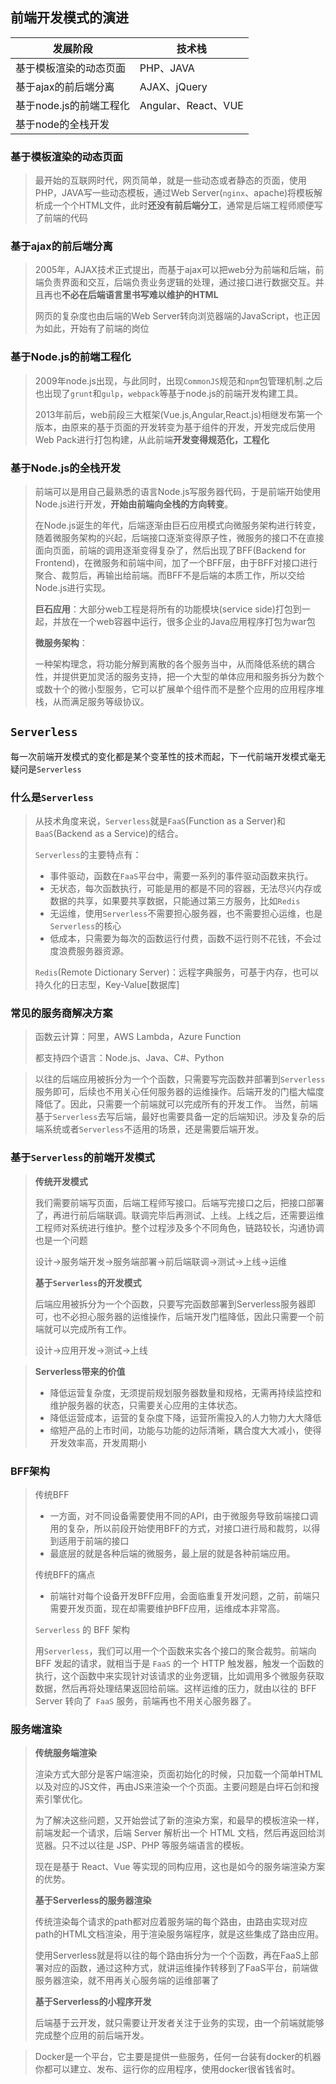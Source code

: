 ## 前端开发模式的演进

| 发展阶段                | 技术栈              |
| ----------------------- | ------------------- |
| 基于模板渲染的动态页面  | PHP、JAVA           |
| 基于ajax的前后端分离    | AJAX、jQuery        |
| 基于node.js的前端工程化 | Angular、React、VUE |
| 基于node的全栈开发      |                     |

### 基于模板渲染的动态页面

> 最开始的互联网时代，网页简单，就是一些动态或者静态的页面，使用PHP，JAVA写一些动态模板，通过Web Server(`nginx`、apache)将模板解析成一个个HTML文件，此时**还没有前后端分工**，通常是后端工程师顺便写了前端的代码

### 基于ajax的前后端分离

> 2005年，AJAX技术正式提出，而基于ajax可以把web分为前端和后端，前端负责界面和交互，后端负责业务逻辑的处理，通过接口进行数据交互。并且再也**不必在后端语言里书写难以维护的HTML**
>
> 网页的复杂度也由后端的Web Server转向浏览器端的JavaScript，也正因为如此，开始有了前端的岗位

### 基于Node.js的前端工程化

> 2009年node.js出现，与此同时，出现`CommonJS`规范和`npm`包管理机制.之后也出现了`grunt`和`gulp`，`webpack`等基于node.js的前端开发构建工具。
>
> 2013年前后，web前段三大框架(Vue.js,Angular,React.js)相继发布第一个版本，由原来的基于页面的开发转变为基于组件的开发，开发完成后使用Web Pack进行打包构建，从此前端**开发变得规范化，工程化**

### 基于Node.js的全栈开发

> 前端可以是用自己最熟悉的语言Node.js写服务器代码，于是前端开始使用Node.js进行开发，**开始由前端向全栈的方向转变**。
>
> 在Node.js诞生的年代，后端逐渐由巨石应用模式向微服务架构进行转变，随着微服务架构的兴起，后端接口逐渐变得原子性，微服务的接口不在直接面向页面，前端的调用逐渐变得复杂了，然后出现了BFF(Backend for Frontend)，在微服务和前端中间，加了一个BFF层，由于BFF对接口进行聚合、裁剪后，再输出给前端。而BFF不是后端的本质工作，所以交给Node.js进行实现。
>
> **巨石应用**：大部分web工程是将所有的功能模块(service side)打包到一起，并放在一个web容器中运行，很多企业的Java应用程序打包为war包
>
> **微服务架构**：
>
> 一种架构理念，将功能分解到离散的各个服务当中，从而降低系统的耦合性，并提供更加灵活的服务支持，把一个大型的单体应用和服务拆分为数个或数十个的微小型服务，它可以扩展单个组件而不是整个应用的应用程序堆栈，从而满足服务等级协议。

## `Serverless`

每一次前端开发模式的变化都是某个变革性的技术而起，下一代前端开发模式毫无疑问是`Serverless`

### 什么是`Serverless`

> 从技术角度来说，`Serverless`就是`FaaS`(Function as a Server)和`BaaS`(Backend as a Service)的结合。
>
> `Serverless`的主要特点有：
>
> - 事件驱动，函数在`FaaS`平台中，需要一系列的事件驱动函数来执行。
> - 无状态，每次函数执行，可能是用的都是不同的容器，无法尽兴内存或数据的共享，如果要共享数据，只能通过第三方服务，比如`Redis`
> - 无运维，使用`Serverless`不需要担心服务器，也不需要担心运维，也是`Serverless`的核心
> - 低成本，只需要为每次的函数运行付费，函数不运行则不花钱，不会过度浪费服务器资源。
>
> `Redis`(Remote Dictionary Server)：远程字典服务，可基于内存，也可以持久化的日志型，Key-Value[数据库]

### 常见的服务商解决方案

> 函数云计算：阿里，AWS Lambda，Azure Function
>
> 都支持四个语言：Node.js、Java、C#、Python

> 以往的后端应用被拆分为一个个函数，只需要写完函数并部署到` Serverless `服务即可，后续也不用关心任何服务器的运维操作。后端开发的门槛大幅度降低了。因此，只需要一个前端就可以完成所有的开发工作。
> 当然，前端基于`Serverless`去写后端，最好也需要具备一定的后端知识。涉及复杂的后端系统或者`Serverless`不适用的场景，还是需要后端开发。

### 基于`Serverless`的前端开发模式

> **传统开发模式**
>
> 我们需要前端写页面，后端工程师写接口。后端写完接口之后，把接口部署了，再进行前后端联调。联调完毕后再测试、上线。上线之后，还需要运维工程师对系统进行维护。整个过程涉及多个不同角色，链路较长，沟通协调也是一个问题
>
> 设计->服务端开发->服务端部署->前后端联调->测试->上线->运维
>
> **基于`Serverless`的开发模式**
>
> 后端应用被拆分为一个个函数，只要写完函数部署到Serverless服务器即可，也不必担心服务器的运维操作，后端开发门槛降低，因此只需要一个前端就可以完成所有工作。
>
> 设计->应用开发->测试->上线

> **Serverless带来的价值**
>
> - 降低运营复杂度，无须提前规划服务器数量和规格，无需再持续监控和维护服务器的状态，只需要关心应用的主体状态。
> - 降低运营成本，运营的复杂度下降，运营所需投入的人力物力大大降低
> - 缩短产品的上市时间，功能与功能的边际清晰，耦合度大大减小，使得开发效率高，开发周期小

### BFF架构

> 传统BFF
>
> - 一方面，对不同设备需要使用不同的API，由于微服务导致前端接口调用的复杂，所以前段开始使用BFF的方式，对接口进行局和裁剪，以得到适用于前端的接口
> - 最底层的就是各种后端的微服务，最上层的就是各种前端应用。
>
> 传统BFF的痛点
>
> - 前端针对每个设备开发BFF应用，会面临重复开发问题，之前，前端只需要开发页面，现在却需要维护BFF应用，运维成本非常高。
>
> `Serverless` 的 BFF 架构
>
> 用`Serverless`，我们可以用一个个函数来实各个接口的聚合裁剪。前端向 BFF 发起的请求，就相当于是 `FaaS` 的一个 HTTP 触发器，触发一个函数的执行，这个函数中来实现针对该请求的业务逻辑，比如调用多个微服务获取数据，然后再将处理结果返回给前端。这样运维的压力，就由以往的 BFF Server 转向了` FaaS` 服务，前端再也不用关心服务器了。

### 服务端渲染

> **传统服务端渲染**
>
> 渲染方式大部分是客户端渲染，页面初始化的时候，只加载一个简单HTML以及对应的JS文件，再由JS来渲染一个个页面。主要问题是白坪石剑和搜索引擎优化。
>
> 为了解决这些问题，又开始尝试了新的渲染方案，和最早的模板渲染一样，前端发起一个请求，后端 Server 解析出一个 HTML 文档，然后再返回给浏览器。只不过以往是 JSP、PHP 等服务端语言的模板。
>
> 现在是基于 React、Vue 等实现的同构应用，这也是如今的服务端渲染方案的优势。
>
> **基于Serverless的服务器渲染**
>
> 传统渲染每个请求的path都对应着服务端的每个路由，由路由实现对应path的HTML文档渲染，用于渲染服务端程序，就是这些集成了路由应用。
>
> 使用Serverless就是将以往的每个路由拆分为一个个函数，再在FaaS上部署对应的函数，通过这种方式，就讲运维操作转移到了FaaS平台，前端做服务器渲染，就不用再关心服务端的运维部署了
>
> **基于Serverless的小程序开发**
>
> 后端基于云开发，就只需要让开发者关注于业务的实现，由一个前端就能够完成整个应用的前后端开发。

> Docker是一个平台，它主要是提供一些服务，任何一台装有docker的机器你都可以建立、发布、运行你的应用程序，使用docker很省钱省时。

